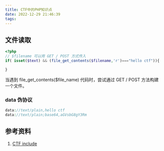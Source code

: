 ```yaml
---
title: CTF中的PHP知识点
date: 2022-12-29 21:46:39
tags:
---
```


## 文件读取

```php
<?php  
// $filename 可以用 GET / POST 方式传入
if( isset($text) && (file_get_contents($filename,'r')==="hello ctf")){

}
```

当遇到 file_get_contents($file_name) 代码时，尝试通过 GET / POST 方法构建一个文件。

### data 伪协议

```php
data://text/plain,hello ctf
data://text/plain;base64,aGVsbG8gY3Rm
```



## 参考资料

1. [CTF include](https://blog.csdn.net/qq_61774705/article/details/126323696)
